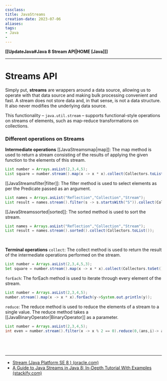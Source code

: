 ```yaml
---
cssclass:
title: JavaStreams
creation-date: 2023-07-06
aliases:
tags:
- Java
- 
---
```

**[[UpdateJava#Java 8 Stream API|HOME [Java]]]**

---
# Streams API
Simply put, **streams** are wrappers around a data source, allowing us to operate with that data source and making bulk processing convenient and fast. A stream does not store data and, in that sense, is not a data structure. It also never modifies the underlying data source.

This functionality – `java.util.stream` – supports functional-style operations on streams of elements, such as map-reduce transformations on 
collections.

### Different operations on Streams
**Intermediate operations**
[[JavaStreamsmap|map]]: The map method is used to return a stream consisting of the results of applying the given function to the elements of this stream.
```java
List number = Arrays.asList(2,3,4,5);
List square = number.stream().map(x -> x * x).collect(Collectors.toList());
```

[[JavaStreamsfilter|filter]]: The filter method is used to select elements as per the Predicate passed as an argument.
```java
List names = Arrays.asList("Reflection","Collection","Stream");
List result = names.stream().filter(s -> s.startsWith("S")).collect(Collectors.toList());
```

[[JavaStreamssorted|sorted]]: The sorted method is used to sort the stream.
```java
List names = Arrays.asList("Reflection","Collection","Stream");  
List result = names.stream().sorted().collect(Collectors.toList());
```

<br>

**Terminal operations**
`collect`: The collect method is used to return the result of the intermediate operations performed on the stream.
```java
List number = Arrays.asList(2,3,4,5,3);  
Set square = number.stream().map(x -> x * x).collect(Collectors.toSet());
```

`forEach`: The forEach method is used to iterate through every element of the stream.
```java
List number = Arrays.asList(2,3,4,5);
number.stream().map(x -> x * x).forEach(y->System.out.println(y));
```

`reduce`: The reduce method is used to reduce the elements of a stream to a single value. The reduce method takes a [[JavaBinaryOperator|BinaryOperator]] as a parameter.
```java
List number = Arrays.asList(2,3,4,5);
int even = number.stream().filter(x -> x % 2 == 0).reduce(0,(ans,i)-> ans+i);
```

<br>

# 
---
- [Stream (Java Platform SE 8 ) (oracle.com)](https://docs.oracle.com/javase/8/docs/api/java/util/stream/Stream.html)
- [A Guide to Java Streams in Java 8: In-Depth Tutorial With Examples (stackify.com)](https://stackify.com/streams-guide-java-8/)